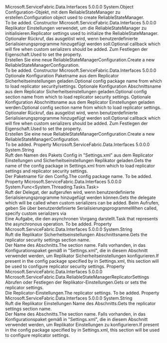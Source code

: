 <Type Name="ReliableStateManagerConfiguration" FullName="Microsoft.ServiceFabric.Data.ReliableStateManagerConfiguration">
  <TypeSignature Language="C#" Value="public class ReliableStateManagerConfiguration" />
  <TypeSignature Language="ILAsm" Value=".class public auto ansi beforefieldinit ReliableStateManagerConfiguration extends System.Object" />
  <TypeSignature Language="DocId" Value="T:Microsoft.ServiceFabric.Data.ReliableStateManagerConfiguration" />
  <TypeSignature Language="VB.NET" Value="Public Class ReliableStateManagerConfiguration" />
  <TypeSignature Language="F#" Value="type ReliableStateManagerConfiguration = class" />
  <AssemblyInfo>
    <AssemblyName>Microsoft.ServiceFabric.Data.Interfaces</AssemblyName>
    <AssemblyVersion>5.0.0.0</AssemblyVersion>
  </AssemblyInfo>
  <Base>
    <BaseTypeName>System.Object</BaseTypeName>
  </Base>
  <Interfaces />
  <Docs>
    <summary>
            <span data-ttu-id="744c1-101">Configuration-Objekt, mit dem ReliableStateManager zu erstellen.</span><span class="sxs-lookup"><span data-stu-id="744c1-101">Configuration object used to create ReliableStateManager.</span></span>
            </summary>
    <remarks>To be added.</remarks>
  </Docs>
  <Members>
    <Member MemberName=".ctor">
      <MemberSignature Language="C#" Value="public ReliableStateManagerConfiguration (Microsoft.ServiceFabric.Data.ReliableStateManagerReplicatorSettings replicatorSettings, Func&lt;System.Threading.Tasks.Task&gt; onInitializeStateSerializersEvent = null);" />
      <MemberSignature Language="ILAsm" Value=".method public hidebysig specialname rtspecialname instance void .ctor(class Microsoft.ServiceFabric.Data.ReliableStateManagerReplicatorSettings replicatorSettings, class System.Func`1&lt;class System.Threading.Tasks.Task&gt; onInitializeStateSerializersEvent) cil managed" />
      <MemberSignature Language="DocId" Value="M:Microsoft.ServiceFabric.Data.ReliableStateManagerConfiguration.#ctor(Microsoft.ServiceFabric.Data.ReliableStateManagerReplicatorSettings,System.Func{System.Threading.Tasks.Task})" />
      <MemberSignature Language="VB.NET" Value="Public Sub New (replicatorSettings As ReliableStateManagerReplicatorSettings, Optional onInitializeStateSerializersEvent As Func(Of Task) = null)" />
      <MemberSignature Language="F#" Value="new Microsoft.ServiceFabric.Data.ReliableStateManagerConfiguration : Microsoft.ServiceFabric.Data.ReliableStateManagerReplicatorSettings * Func&lt;System.Threading.Tasks.Task&gt; -&gt; Microsoft.ServiceFabric.Data.ReliableStateManagerConfiguration" Usage="new Microsoft.ServiceFabric.Data.ReliableStateManagerConfiguration (replicatorSettings, onInitializeStateSerializersEvent)" />
      <MemberType>Constructor</MemberType>
      <AssemblyInfo>
        <AssemblyName>Microsoft.ServiceFabric.Data.Interfaces</AssemblyName>
        <AssemblyVersion>5.0.0.0</AssemblyVersion>
      </AssemblyInfo>
      <Parameters>
        <Parameter Name="replicatorSettings" Type="Microsoft.ServiceFabric.Data.ReliableStateManagerReplicatorSettings" />
        <Parameter Name="onInitializeStateSerializersEvent" Type="System.Func&lt;System.Threading.Tasks.Task&gt;" />
      </Parameters>
      <Docs>
        <param name="replicatorSettings"><span data-ttu-id="744c1-102">Replikator Einstellungen verwendet, um die ReliableStateManager zu initialisieren.</span><span class="sxs-lookup"><span data-stu-id="744c1-102">Replicator settings used to initialize the ReliableStateManager.</span></span></param>
        <param name="onInitializeStateSerializersEvent">
            <span data-ttu-id="744c1-103">Optionaler Rückruf, das ausgelöst wird, wenn benutzerdefinierte Serialisierungsprogramme hinzugefügt werden soll.</span><span class="sxs-lookup"><span data-stu-id="744c1-103">Optional callback which will fire when custom serializers should be added.</span></span>
            <span data-ttu-id="744c1-104">Zum Festlegen der <see cref="P:Microsoft.ServiceFabric.Data.ReliableStateManagerConfiguration.OnInitializeStateSerializersEvent" /> Eigenschaft.</span><span class="sxs-lookup"><span data-stu-id="744c1-104">Used to set the <see cref="P:Microsoft.ServiceFabric.Data.ReliableStateManagerConfiguration.OnInitializeStateSerializersEvent" /> property.</span></span>
            </param>
        <summary>
            <span data-ttu-id="744c1-105">Erstellen Sie eine neue ReliableStateManagerConfiguration.</span><span class="sxs-lookup"><span data-stu-id="744c1-105">Create a new ReliableStateManagerConfiguration.</span></span>
            </summary>
        <remarks>To be added.</remarks>
      </Docs>
    </Member>
    <Member MemberName=".ctor">
      <MemberSignature Language="C#" Value="public ReliableStateManagerConfiguration (string configPackageName = &quot;Config&quot;, string replicatorSecuritySectionName = &quot;ReplicatorSecurityConfig&quot;, string replicatorSettingsSectionName = &quot;ReplicatorConfig&quot;, Func&lt;System.Threading.Tasks.Task&gt; onInitializeStateSerializersEvent = null);" />
      <MemberSignature Language="ILAsm" Value=".method public hidebysig specialname rtspecialname instance void .ctor(string configPackageName, string replicatorSecuritySectionName, string replicatorSettingsSectionName, class System.Func`1&lt;class System.Threading.Tasks.Task&gt; onInitializeStateSerializersEvent) cil managed" />
      <MemberSignature Language="DocId" Value="M:Microsoft.ServiceFabric.Data.ReliableStateManagerConfiguration.#ctor(System.String,System.String,System.String,System.Func{System.Threading.Tasks.Task})" />
      <MemberSignature Language="VB.NET" Value="Public Sub New (Optional configPackageName As String = &quot;Config&quot;, Optional replicatorSecuritySectionName As String = &quot;ReplicatorSecurityConfig&quot;, Optional replicatorSettingsSectionName As String = &quot;ReplicatorConfig&quot;, Optional onInitializeStateSerializersEvent As Func(Of Task) = null)" />
      <MemberSignature Language="F#" Value="new Microsoft.ServiceFabric.Data.ReliableStateManagerConfiguration : string * string * string * Func&lt;System.Threading.Tasks.Task&gt; -&gt; Microsoft.ServiceFabric.Data.ReliableStateManagerConfiguration" Usage="new Microsoft.ServiceFabric.Data.ReliableStateManagerConfiguration (configPackageName, replicatorSecuritySectionName, replicatorSettingsSectionName, onInitializeStateSerializersEvent)" />
      <MemberType>Constructor</MemberType>
      <AssemblyInfo>
        <AssemblyName>Microsoft.ServiceFabric.Data.Interfaces</AssemblyName>
        <AssemblyVersion>5.0.0.0</AssemblyVersion>
      </AssemblyInfo>
      <Parameters>
        <Parameter Name="configPackageName" Type="System.String" />
        <Parameter Name="replicatorSecuritySectionName" Type="System.String" />
        <Parameter Name="replicatorSettingsSectionName" Type="System.String" />
        <Parameter Name="onInitializeStateSerializersEvent" Type="System.Func&lt;System.Threading.Tasks.Task&gt;" />
      </Parameters>
      <Docs>
        <param name="configPackageName"><span data-ttu-id="744c1-106">Optionale Konfiguration Paketname aus dem Replicator Sicherheitseinstellungen geladen.</span><span class="sxs-lookup"><span data-stu-id="744c1-106">Optional config package name from which to load replicator security/settings.</span></span></param>
        <param name="replicatorSecuritySectionName"><span data-ttu-id="744c1-107">Optionale Konfiguration Abschnittsname aus dem Replicator Sicherheitseinstellungen geladen.</span><span class="sxs-lookup"><span data-stu-id="744c1-107">Optional config section name from which to load replicator security settings.</span></span></param>
        <param name="replicatorSettingsSectionName"><span data-ttu-id="744c1-108">Optionale Konfiguration Abschnittsname aus dem Replicator Einstellungen geladen werden.</span><span class="sxs-lookup"><span data-stu-id="744c1-108">Optional config section name from which to load replicator settings.</span></span></param>
        <param name="onInitializeStateSerializersEvent">
            <span data-ttu-id="744c1-109">Optionaler Rückruf, das ausgelöst wird, wenn benutzerdefinierte Serialisierungsprogramme hinzugefügt werden soll.</span><span class="sxs-lookup"><span data-stu-id="744c1-109">Optional callback which will fire when custom serializers should be added.</span></span>
            <span data-ttu-id="744c1-110">Zum Festlegen der <see cref="P:Microsoft.ServiceFabric.Data.ReliableStateManagerConfiguration.OnInitializeStateSerializersEvent" /> Eigenschaft.</span><span class="sxs-lookup"><span data-stu-id="744c1-110">Used to set the <see cref="P:Microsoft.ServiceFabric.Data.ReliableStateManagerConfiguration.OnInitializeStateSerializersEvent" /> property.</span></span>
            </param>
        <summary>
            <span data-ttu-id="744c1-111">Erstellen Sie eine neue ReliableStateManagerConfiguration.</span><span class="sxs-lookup"><span data-stu-id="744c1-111">Create a new ReliableStateManagerConfiguration.</span></span>
            </summary>
        <remarks>To be added.</remarks>
      </Docs>
    </Member>
    <Member MemberName="ConfigPackageName">
      <MemberSignature Language="C#" Value="public string ConfigPackageName { get; }" />
      <MemberSignature Language="ILAsm" Value=".property instance string ConfigPackageName" />
      <MemberSignature Language="DocId" Value="P:Microsoft.ServiceFabric.Data.ReliableStateManagerConfiguration.ConfigPackageName" />
      <MemberSignature Language="VB.NET" Value="Public ReadOnly Property ConfigPackageName As String" />
      <MemberSignature Language="F#" Value="member this.ConfigPackageName : string" Usage="Microsoft.ServiceFabric.Data.ReliableStateManagerConfiguration.ConfigPackageName" />
      <MemberType>Property</MemberType>
      <AssemblyInfo>
        <AssemblyName>Microsoft.ServiceFabric.Data.Interfaces</AssemblyName>
        <AssemblyVersion>5.0.0.0</AssemblyVersion>
      </AssemblyInfo>
      <ReturnValue>
        <ReturnType>System.String</ReturnType>
      </ReturnValue>
      <Docs>
        <summary>
            <span data-ttu-id="744c1-112">Ruft den Namen des Pakets Config in "Settings.xml" aus dem Replicator Einstellungen und Sicherheitseinstellungen Replikator geladen.</span><span class="sxs-lookup"><span data-stu-id="744c1-112">Gets the name of the config package in Settings.xml from which to load replicator settings and replicator security settings.</span></span>
            </summary>
        <value><span data-ttu-id="744c1-113">Der Paketname für den Config.</span><span class="sxs-lookup"><span data-stu-id="744c1-113">The config package name.</span></span></value>
        <remarks>To be added.</remarks>
      </Docs>
    </Member>
    <Member MemberName="OnInitializeStateSerializersEvent">
      <MemberSignature Language="C#" Value="public Func&lt;System.Threading.Tasks.Task&gt; OnInitializeStateSerializersEvent { get; }" />
      <MemberSignature Language="ILAsm" Value=".property instance class System.Func`1&lt;class System.Threading.Tasks.Task&gt; OnInitializeStateSerializersEvent" />
      <MemberSignature Language="DocId" Value="P:Microsoft.ServiceFabric.Data.ReliableStateManagerConfiguration.OnInitializeStateSerializersEvent" />
      <MemberSignature Language="VB.NET" Value="Public ReadOnly Property OnInitializeStateSerializersEvent As Func(Of Task)" />
      <MemberSignature Language="F#" Value="member this.OnInitializeStateSerializersEvent : Func&lt;System.Threading.Tasks.Task&gt;" Usage="Microsoft.ServiceFabric.Data.ReliableStateManagerConfiguration.OnInitializeStateSerializersEvent" />
      <MemberType>Property</MemberType>
      <AssemblyInfo>
        <AssemblyName>Microsoft.ServiceFabric.Data.Interfaces</AssemblyName>
        <AssemblyVersion>5.0.0.0</AssemblyVersion>
      </AssemblyInfo>
      <ReturnValue>
        <ReturnType>System.Func&lt;System.Threading.Tasks.Task&gt;</ReturnType>
      </ReturnValue>
      <Docs>
        <summary>
            <span data-ttu-id="744c1-114">Ruft der Delegat, der aufgerufen wird, wenn benutzerdefinierte Serialisierungsprogramme hinzugefügt werden können.</span><span class="sxs-lookup"><span data-stu-id="744c1-114">Gets the delegate which will be called when custom serializers can be added.</span></span>  
            <span data-ttu-id="744c1-115">Beim Aufrufen, geben Sie über benutzerdefinierte Serialisierungsprogramme<see cref="M:Microsoft.ServiceFabric.Data.IReliableStateManager.TryAddStateSerializer``1(Microsoft.ServiceFabric.Data.IStateSerializer{``0})" /></span><span class="sxs-lookup"><span data-stu-id="744c1-115">When called, specify custom serializers via <see cref="M:Microsoft.ServiceFabric.Data.IReliableStateManager.TryAddStateSerializer``1(Microsoft.ServiceFabric.Data.IStateSerializer{``0})" /></span></span></summary>
        <value><span data-ttu-id="744c1-116">Eine Aufgabe, die den asynchronen Vorgang darstellt.</span><span class="sxs-lookup"><span data-stu-id="744c1-116">Task that represents the asynchronous operation.</span></span></value>
        <remarks>To be added.</remarks>
      </Docs>
    </Member>
    <Member MemberName="ReplicatorSecuritySectionName">
      <MemberSignature Language="C#" Value="public string ReplicatorSecuritySectionName { get; }" />
      <MemberSignature Language="ILAsm" Value=".property instance string ReplicatorSecuritySectionName" />
      <MemberSignature Language="DocId" Value="P:Microsoft.ServiceFabric.Data.ReliableStateManagerConfiguration.ReplicatorSecuritySectionName" />
      <MemberSignature Language="VB.NET" Value="Public ReadOnly Property ReplicatorSecuritySectionName As String" />
      <MemberSignature Language="F#" Value="member this.ReplicatorSecuritySectionName : string" Usage="Microsoft.ServiceFabric.Data.ReliableStateManagerConfiguration.ReplicatorSecuritySectionName" />
      <MemberType>Property</MemberType>
      <AssemblyInfo>
        <AssemblyName>Microsoft.ServiceFabric.Data.Interfaces</AssemblyName>
        <AssemblyVersion>5.0.0.0</AssemblyVersion>
      </AssemblyInfo>
      <ReturnValue>
        <ReturnType>System.String</ReturnType>
      </ReturnValue>
      <Docs>
        <summary>
            <span data-ttu-id="744c1-117">Ruft die Replikator Sicherheitseinstellungen Abschnittsname.</span><span class="sxs-lookup"><span data-stu-id="744c1-117">Gets the replicator security settings section name.</span></span>
            </summary>
        <value><span data-ttu-id="744c1-118">Der Name des Abschnitts.</span><span class="sxs-lookup"><span data-stu-id="744c1-118">The section name.</span></span></value>
        <remarks><span data-ttu-id="744c1-119">Falls vorhanden, in das Konfigurationspaket gemäß <see cref="P:Microsoft.ServiceFabric.Data.ReliableStateManagerConfiguration.ConfigPackageName" /> in "Settings.xml", die in diesem Abschnitt verwendet werden, um Replikator Sicherheitseinstellungen konfigurieren.</span><span class="sxs-lookup"><span data-stu-id="744c1-119">If present in the config package specified by <see cref="P:Microsoft.ServiceFabric.Data.ReliableStateManagerConfiguration.ConfigPackageName" /> in Settings.xml, this section will be used to configure replicator security settings.</span></span></remarks>
      </Docs>
    </Member>
    <Member MemberName="ReplicatorSettings">
      <MemberSignature Language="C#" Value="public Microsoft.ServiceFabric.Data.ReliableStateManagerReplicatorSettings ReplicatorSettings { get; }" />
      <MemberSignature Language="ILAsm" Value=".property instance class Microsoft.ServiceFabric.Data.ReliableStateManagerReplicatorSettings ReplicatorSettings" />
      <MemberSignature Language="DocId" Value="P:Microsoft.ServiceFabric.Data.ReliableStateManagerConfiguration.ReplicatorSettings" />
      <MemberSignature Language="VB.NET" Value="Public ReadOnly Property ReplicatorSettings As ReliableStateManagerReplicatorSettings" />
      <MemberSignature Language="F#" Value="member this.ReplicatorSettings : Microsoft.ServiceFabric.Data.ReliableStateManagerReplicatorSettings" Usage="Microsoft.ServiceFabric.Data.ReliableStateManagerConfiguration.ReplicatorSettings" />
      <MemberType>Property</MemberType>
      <AssemblyInfo>
        <AssemblyName>Microsoft.ServiceFabric.Data.Interfaces</AssemblyName>
        <AssemblyVersion>5.0.0.0</AssemblyVersion>
      </AssemblyInfo>
      <ReturnValue>
        <ReturnType>Microsoft.ServiceFabric.Data.ReliableStateManagerReplicatorSettings</ReturnType>
      </ReturnValue>
      <Docs>
        <summary>
            <span data-ttu-id="744c1-120">Abrufen oder Festlegen der Replikator-Einstellungen.</span><span class="sxs-lookup"><span data-stu-id="744c1-120">Gets or sets the replicator settings.</span></span>
            </summary>
        <value><span data-ttu-id="744c1-121">Die Replicator-Einstellungen.</span><span class="sxs-lookup"><span data-stu-id="744c1-121">The replicator settings.</span></span></value>
        <remarks>To be added.</remarks>
      </Docs>
    </Member>
    <Member MemberName="ReplicatorSettingsSectionName">
      <MemberSignature Language="C#" Value="public string ReplicatorSettingsSectionName { get; }" />
      <MemberSignature Language="ILAsm" Value=".property instance string ReplicatorSettingsSectionName" />
      <MemberSignature Language="DocId" Value="P:Microsoft.ServiceFabric.Data.ReliableStateManagerConfiguration.ReplicatorSettingsSectionName" />
      <MemberSignature Language="VB.NET" Value="Public ReadOnly Property ReplicatorSettingsSectionName As String" />
      <MemberSignature Language="F#" Value="member this.ReplicatorSettingsSectionName : string" Usage="Microsoft.ServiceFabric.Data.ReliableStateManagerConfiguration.ReplicatorSettingsSectionName" />
      <MemberType>Property</MemberType>
      <AssemblyInfo>
        <AssemblyName>Microsoft.ServiceFabric.Data.Interfaces</AssemblyName>
        <AssemblyVersion>5.0.0.0</AssemblyVersion>
      </AssemblyInfo>
      <ReturnValue>
        <ReturnType>System.String</ReturnType>
      </ReturnValue>
      <Docs>
        <summary>
            <span data-ttu-id="744c1-122">Ruft die Replikator Einstellungen Name des Abschnitts.</span><span class="sxs-lookup"><span data-stu-id="744c1-122">Gets the replicator settings section name.</span></span>
            </summary>
        <value><span data-ttu-id="744c1-123">Der Name des Abschnitts.</span><span class="sxs-lookup"><span data-stu-id="744c1-123">The section name.</span></span></value>
        <remarks><span data-ttu-id="744c1-124">Falls vorhanden, in das Konfigurationspaket gemäß <see cref="P:Microsoft.ServiceFabric.Data.ReliableStateManagerConfiguration.ConfigPackageName" /> in "Settings.xml", die in diesem Abschnitt verwendet werden, um Replikator Einstellungen zu konfigurieren.</span><span class="sxs-lookup"><span data-stu-id="744c1-124">If present in the config package specified by <see cref="P:Microsoft.ServiceFabric.Data.ReliableStateManagerConfiguration.ConfigPackageName" /> in Settings.xml, this section will be used to configure replicator settings.</span></span></remarks>
      </Docs>
    </Member>
  </Members>
</Type>